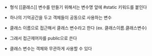 - 형식
	[[클래스]] 변수를 만들기 위해서는 변수명 앞에  #static 키워드를 붙인다

- 하나의 기억공간을 두고 객체들이 공동으로 사용하는 변수
- 클래스 이름으로 접근해서 클래스 변수라고 한다 (ex. 클래스이름.클래스변수)
- 그래서 접근제어자를 public으로 쓴다
- 클래스 변수는 객체와 무관하게 사용할 수 있다